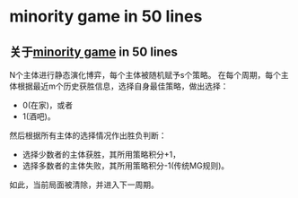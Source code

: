 # minority game in 50 lines

## 关于[minority game](https://en.wikipedia.org/wiki/El_Farol_Bar_problem#Minority_game) in 50 lines

N个主体进行静态演化博弈，每个主体被随机赋予s个策略。
在每个周期，每个主体根据最近m个历史获胜信息，选择自身最佳策略，做出选择：
- 0(在家)，或者
- 1(酒吧)。

然后根据所有主体的选择情况作出胜负判断：
- 选择少数者的主体获胜，其所用策略积分+1，
- 选择多数者的主体失败，其所用策略积分-1(传统MG规则)。

如此，当前局面被清除，并进入下一周期。
